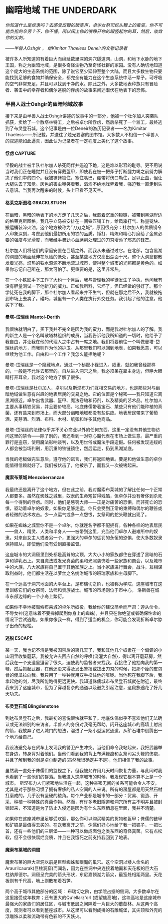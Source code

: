 # **幽暗地域 THE UNDERDARK**

*你知道什么是奴隶吗？去感受皮鞭的破空声，卓尔女祭司蛇头鞭上的毒液，你不可能负担的辛劳？不，你不懂。所以闭上你的嘴睁开你的眼竖起你的耳，然后，收敛你的尖刺。*

*——半兽人Oshgir ， 给Kimitar Thaeless Deneir的文卷记录者*

被许多人所知道的有着巨大而绵延数里深的洞穴隧道网，山洞，和地下水脉的地下王国，称之为幽暗地域，是很多奇怪生物乃至奇怪社群的家园。没有人确切地知道这个庞大的生态系统的范围，除了说它至少延伸至整个大陆，而且大多数生物只要能找到足够的食物并确保安全，都完全有能力在这个生态系统中活一辈子。可呼吸的空气非常充足，并且可以找到干净的水。除此之外，大多数地表种族只有冒险者、袭击中的幸存者和偶尔逃脱的俘虏的故事来阐述潜伏在地表下的恐怖。

### 半兽人战士Oshgir的幽暗地域故事

接下来是由半兽人战士Oshgir讲述的故事中的一部分，他被一个杜尔加人突袭队抓获，卖给了一个散塔林特工，之后被卓尔所俘虏，然后杀死了一个监工，最终逃到了布灵登石城。这个记事是由一位Deneir的游历记录者——名为Kimitar Thaeless——所记载，并送往了烛光要塞的图书馆。大多数人不相信一个半兽人的叙述能如此逼真，因此认为记录者在一定程度上美化了这个故事。

#### **俘虏 CAPTURE**

坚毅的战士被半队杜尔加人杀死同伴并逼迫下跪，这是难以形容的耻辱。更不用说当时我们正在睡觉并且没有穿戴盔甲，即使我在被一把斧子打断腿力竭之前努力解决了他们中的四个。我被镣铐锁住，塞住嘴巴，绷带将伤口勒住，足以止血，但让大腿失去了知觉。灰色的害虫嘲笑着我，滔滔不绝地戏弄着我，强迫我一直走到失去意识。当我再次醒来的时候，头上已看不见天空。

#### **格莱克斯图格 GRACKLSTUGH**

在幽暗，黑暗的地表下的地方走了几天之后，我戴着沉重的锁链，被带到黑湖岸边的格莱克斯图格。我几乎立马被安排在一间铁匠铺工作，给风箱打气、称量锭块、搬运桶装淬火油。这个地方被称为”刀刃之城”，原因很充分：杜尔加人的优质钢令人印象深刻，考虑到他们最初所用的铁的品质。锤打、精炼和精心打磨给了金属必要的强度与光滑度，而我经手费劲心血磨削处理过的刀刃增添了邪恶的锋芒。

杜尔加人们将他们的家庭安置在巨墙之外，而我从未通过过它。在北部，包含黑湖的洞窟的地面延伸在危险的低处，甚至某些地方仅高出湖面十尺。整个大洞窟都散发着光亮，炽热的铁水源源不断地流过城市，使得整个城市的光照都是黄色的。如果你忘记自己所在，那太可怕了。更重要的是，这里非常热。

在一个小铁匠手下工作了大约一个月后，我与管理我的学徒发生了争执，他问我有没有胆量测试一下他新刀的威力。正如我所料，它坏了，但已经做的够好了。那个学徒死在我的脚下，那个杜尔加人看起来并不生气，但就在那之后不久，我就被拖到市场上去卖了。碰巧，城里有一个人类在执行外交任务。我引起了他的注意，他买下了我。

#### **曼塔-岱瑞丝 Mantol-Derith**

我很快就明白了，买下我并不完全是因为我的蛮力，而是我对杜尔加人的了解。我的新主人是一个名叫散塔林组织的成员，当我告诉他我所知道的一切时，他给予了我自由，并让我在他的代理人之中占有一席之地。我们将要前往一个叫做曼塔-岱瑞丝的地方，而我则作为他的护卫。从那里我们可以回到地表，如果我愿意，可以继续为他工作。自由和一个工作？我怎么能拒绝呢？

曼塔-岱瑞丝是一个隐藏地点，通过一个秘密小径进入。奴隶，就如我曾经那样的，一般是不允许去那里的。自从进入洞穴之后，我必须呆在雇主身边，但睁大眼睛打开耳朵，我对这个地方了解了很多。

曼塔-岱瑞丝是杜尔加人，卓尔以及斯涅布力们互相交易的地方，也是那些对与幽暗地域做生意有兴趣的地表居民的交易之地。它的位置是个秘密——我只知道它离黑湖很近。卓尔出售武器、盔甲、魔法卷轴和药剂，以及精美的艺术品。杜尔加人主要从事精铁贸易，并且要价较高。地底侏儒带着宝石、某些只有他们能种植的真菌，还有盐来到市场上，而大部分幽暗地域都没有盐供应。地表居民带来了葡萄酒、麦芽酒、烈酒、布料、木材、纸张和许多其他商品。

曼塔-岱瑞丝的法律似乎并不关心商业以外的任何东西。这里一定没有其他生物访问这里的禁令——除了别的，我还看到一对夺心魔代表在市场上做生意。最严重的罪行是盗窃，使用魔法影响谈判，以及用世俗或魔法手段造假。任何被发现违规的人都会被当场判刑，用沉重的铁链锁住，然后运走，扔到黑湖湖底。

当我的老板做完生意后，遵守他的诺言，我们将返回地表。要是和他做生意的卓尔能值得信赖就好了。我们被伏击了，他被杀了，而我又一次被铐起来。

#### **魔索布莱城 Menzoberranzan**

我最终还是离开了这个地方，但在此之前，我对魔索布莱城的了解比任何一个正常人都要多。虽然在蜘蛛之城里，奴隶的生命短暂得残酷，但卓尔并没有奢侈到杀死每一个得到的俘虏。同时，他们是惩罚大师——正是对痛苦的恐惧，而非死亡的恐惧，驱动着卓尔的奴隶。如果你足够走运，你只会受到正常的束缚和偶尔的鞭笞或者轻微的法术攻击。少一点运气或多一点怨恨，女祭司的蛇头鞭就出现了。

如果在蜘蛛之城里你不是一个卓尔，你就连名字都不配拥有。各种各样的地表居民——兽人、精灵、人类和半身人——被带到这里，充当他们卓尔人避难所中的奴隶。对来自女主人或者另一个，更强大的卓尔的惩罚的永恒的恐惧，使大多数奴隶保持顺从，即使他们没有受到直接监督。

这座城市的大洞窟里到处都是高耸的尖顶，大大小小的家族都住在穿透了黑暗的石笋和钟乳石上。来自魔法或发光真菌的柔和光照装饰着一些家族和商会，以及城市中的大族，八大家族将自己置于其他家族之上。当小家族进行舞会，战斗，互相谋取利益时，他们都生活在以萝丝之名统治城市的班瑞家族和主母脚下。

在一个远高于洞穴地面的大平台上，是布瑞切之阶，也被称为学院，这座城市在这里训练它们的女祭司、法师和贵族战士。城市的市场则位于市中心， 洛斯兽在城市东部边缘的一个小岛上繁衍。

如果你不幸地被魔索布莱城的卓尔所奴役，我给你的建议简单而严肃：遵从命令，不辱女神(这意味着不要掸掉爬到你身上的蜘蛛)，并且只在你绝望或者确保性命的情况下尝试逃跑。如果你像我一样，得到了适当的机会，你可能会发现折断卓尔脖子出奇的轻松。

#### **逃脱  ESCAPE**

某一天，我也记不清是我被囚禁后的第几天了，我和其他几个奴隶在一个偏僻的小山洞里收集蘑菇。我被允许去回应自然的呼唤{浇灌大自然}，得以离开蘑菇房，然后我在一个支道里逗留了很久，迫使我的监督者来找我。我接住了他抽向我的第一鞭，然后抓起武器，在他还没来得及发出警报或拔出刀刃的时候，把那个瘦的皮包骨的傻瓜拉向我。我只用了一秒钟就用双手掐住他的喉咙。当他死在我脚下后，我拿起他的剑，尽我所能跑得更远更快。我知道侏儒城市布灵登石城就在附近，最终我来到了这座城市，但为了穿越复杂的通道以及避免引起注意，这段旅途花了好几天功夫。

#### **布灵登石城 Blingdenstone**

到达布灵登石之后，我最初的喜悦很快就平和了。地底侏儒似乎不喜欢他们无法确认或无法辨别的来访者，半兽人的身份对我毫无帮助。闪开这座城市的高墙上射出的箭，我放弃了进入城门的想法，溜进了一条小型运货通道，从矿石堆中倒腾出一个地方给自己。

我设法避免与在货车上发现我的警卫产生冲突。当他们命令我站起来，我把武器举在身边，转身背对着他们。当他们看到我的背上布满鞭痕和女祭司尖头鞭的伤疤，并且了解到我的剑是卓尔制造的(虽然我很确定并不是)，他们相信了我的故事。

虽然我一直处于侏儒们的监视之下，但我被允许用几天时间恢复力量，与此同时我也看到了一些他们的群落。当我进入这座城市的时候，我发现它根本算不上是一个城市。 斯涅布力人们紧密地生活在一起，这种亲密无间的关系可能会令人不安，尤其是对于那些习惯了拥有奢侈的私人空间的人来说。所有的房屋都是用天然石材打磨成的，几乎没有坚硬的棱角。每个产业都是城市的一部分：贸易、锻造、开采、种植一种特殊的真菌作物。然而，有许多老旧隧道和洞穴所有主不明并且被封锁起来，不知道是为了防止入侵还是因为有什么东西栖息在里面，我并不清楚。

如果你在这座城市里足够受欢迎，那么你可以购买精美的货物和盔甲；侏儒的链甲和矿镐是最值得去买的。在送我离开之前，侏儒们好心地给了我一把镐子，一把匕首，还有一些他们的三层堡——一种可以做成面包之类东西的奇怪真菌。它有点松软，但不会很快腐烂变质，并且在我饿死之前支持我回到了地表。

#### **魔索布莱城的洞窟**

魔索布莱的巨大空洞以前是巨型蜘蛛和眼魔的巢穴。这个空洞以矮人命名的Araurilcaurak(巨柱洞窟)而闻名，因为在空洞中央连接着地面和天花板的巨大石柱纳邦德尔。洞窟呈完美的箭头形状，东尼嘉顿湖为箭尖，最宽处相距两里。天花板则有千尺高，地上则散布着石笋。

两个高于城市其他部分的区域： 布瑞切之阶，由学院占据的侧洞，大多数卓尔在这里接受成年教育；还有更大的Qu'ellarz'orl (或望族高地)，这块高地是这座城市最强大的家族们的居住区，与城市低层之间隔着一片巨大的蘑菇林。从这两个高度，观测者可以看到整座城市。从这里可以看到成排的石雕城堡，其尖顶和外壳的浮雕饰以柔和流动带有色彩的不灭妖火。
